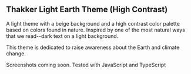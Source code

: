 ## Thakker Light Earth Theme (High Contrast)

A light theme with a beige background and a high contrast color palette based on colors found in nature. Inspired by one of the most natural ways that we read--dark text on a light background.

This theme is dedicated to raise awareness about the Earth and climate change.

Screenshots coming soon. Tested with JavaScript and TypeScript